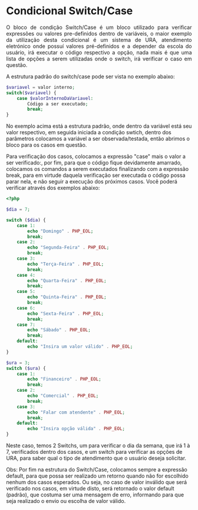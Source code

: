 # Condicional Switch/Case

<p align="justify">
O bloco de condição Switch/Case é um bloco utilizado para verificar expressões ou valores pre-definidos dentro de variáveis, o maior exemplo da utilização desta condicional é um sistema de URA, atendimento eletrónico onde possuí valores pré-definidos e a depender da escola do usuário, irá executar o código respectivo a opção, nada mais é que uma lista de opções a serem utilizadas onde o switch, irá verificar o caso em questão.

A estrutura padrão do switch/case pode ser vista no exemplo abaixo:

```php
$variavel = valor interno;
switch($variavel) {
    case $valorInternoDaVariavel:
        Código a ser executado;
        break;
}
```

No exemplo acima está a estrutura padrão, onde dentro da variável está seu valor respectivo, em seguida iniciada a condição swtich, dentro dos parâmetros colocamos a variável a ser observada/testada, então abrimos o bloco para os casos em questão.

Para verificação dos casos, colocamos a expressão "case" mais o valor a ser verificado:, por fim, para que o código fique devidamente amarrado, colocamos os comandos a serem executados finalizando com a expressão break, para em virtude daquela verificação ser executada o código possa parar nela, e não seguir a execução dos próximos casos. Você poderá verificar através dos exemplos abaixo:

```php
<?php

$dia = 7;

switch ($dia) {
    case 1:
        echo "Domingo" . PHP_EOL;
        break;
    case 2:
        echo "Segunda-Feira" . PHP_EOL;
        break;
    case 3:
        echo "Terça-Feira" . PHP_EOL;
        break;
    case 4:
        echo "Quarta-Feira" . PHP_EOL;
        break;
    case 5:
        echo "Quinta-Feira" . PHP_EOL;
        break;
    case 6:
        echo "Sexta-Feira" . PHP_EOL;
        break;
    case 7:
        echo "Sábado" . PHP_EOL;
        break;
    default:
        echo "Insira um valor válido" . PHP_EOL;
}

$ura = 3;
switch ($ura) {
    case 1:
        echo "Financeiro" . PHP_EOL;
        break;
    case 2:
        echo "Comercial" . PHP_EOL;
        break;
    case 3:
        echo "Falar com atendente" . PHP_EOL;
        break;
    default:
        echo "Insira opção válida" . PHP_EOL;
}
```

Neste caso, temos 2 Switchs, um para verificar o dia da semana, que irá 1 à 7, verificados dentro dos casos, e um switch para verificar as opções de URA, para saber qual o tipo de atendimento que o usuário deseja solicitar.

Obs: Por fim na estrutura do Switch/Case, colocamos sempre a expressão default, para que possa ser realizado um retorno quando não for escolhido nenhum dos casos esperados. Ou seja, no caso de valor inválido que será verificado nos casos, em virtude disto, será retornado o valor default (padrão), que costuma ser uma mensagem de erro, informando para que seja realizado o envio ou escolha de valor válido.
</p>

